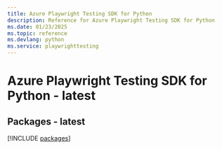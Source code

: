 ```yaml
---
title: Azure Playwright Testing SDK for Python
description: Reference for Azure Playwright Testing SDK for Python
ms.date: 01/23/2025
ms.topic: reference
ms.devlang: python
ms.service: playwrighttesting
---
```

# Azure Playwright Testing SDK for Python - latest
## Packages - latest
[!INCLUDE [packages](playwright-testing-index.md)]